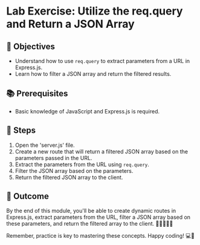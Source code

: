 # Lab Exercise: Utilize the req.query and Return a JSON Array

## 🎯 Objectives
- Understand how to use `req.query` to extract parameters from a URL in Express.js.
- Learn how to filter a JSON array and return the filtered results.

## 📚 Prerequisites
- Basic knowledge of JavaScript and Express.js is required.

## 🚀 Steps

1. Open the 'server.js' file.
2. Create a new route that will return a filtered JSON array based on the parameters passed in the URL.
3. Extract the parameters from the URL using `req.query`.
4. Filter the JSON array based on the parameters.
5. Return the filtered JSON array to the client.

## 🎉 Outcome
By the end of this module, you'll be able to create dynamic routes in Express.js, extract parameters from the URL, filter a JSON array based on these parameters, and return the filtered array to the client. 🚀👩‍💻👨‍💻

Remember, practice is key to mastering these concepts. Happy coding! 💻🌟
